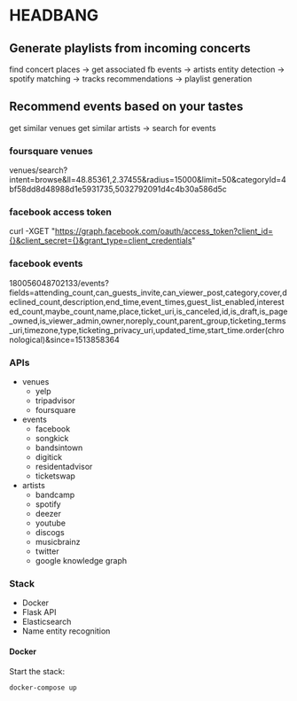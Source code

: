 # HEADBANG

## Generate playlists from incoming concerts
find concert places -> get associated fb events -> artists entity detection -> spotify matching -> tracks recommendations -> playlist generation

## Recommend events based on your tastes
get similar venues
get similar artists -> search for events

### foursquare venues
venues/search?intent=browse&ll=48.85361,2.37455&radius=15000&limit=50&categoryId=4bf58dd8d48988d1e5931735,5032792091d4c4b30a586d5c

### facebook access token
curl -XGET "https://graph.facebook.com/oauth/access_token?client_id={}&client_secret={}&grant_type=client_credentials"

### facebook events
180056048702133/events?fields=attending_count,can_guests_invite,can_viewer_post,category,cover,declined_count,description,end_time,event_times,guest_list_enabled,interested_count,maybe_count,name,place,ticket_uri,is_canceled,id,is_draft,is_page_owned,is_viewer_admin,owner,noreply_count,parent_group,ticketing_terms_uri,timezone,type,ticketing_privacy_uri,updated_time,start_time.order(chronological)&since=1513858364

### APIs

- venues
    - yelp
    - tripadvisor
    - foursquare
- events
    - facebook
    - songkick
    - bandsintown
    - digitick
    - residentadvisor
    - ticketswap
- artists
    - bandcamp
    - spotify
    - deezer
    - youtube
    - discogs
    - musicbrainz
    - twitter
    - google knowledge graph


### Stack

- Docker
- Flask API
- Elasticsearch
- Name entity recognition


#### Docker
Start the stack:

```bash
docker-compose up
```
